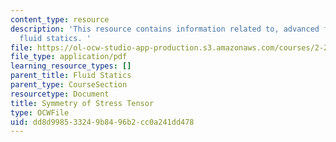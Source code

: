 ```yaml
---
content_type: resource
description: 'This resource contains information related to, advanced fluid mechanics,
  fluid statics. '
file: https://ol-ocw-studio-app-production.s3.amazonaws.com/courses/2-25-advanced-fluid-mechanics-fall-2013/dd8d998533249b8496b2cc0a241dd478_MIT2_25F13_sym_of_str_ten.pdf
file_type: application/pdf
learning_resource_types: []
parent_title: Fluid Statics
parent_type: CourseSection
resourcetype: Document
title: Symmetry of Stress Tensor
type: OCWFile
uid: dd8d9985-3324-9b84-96b2-cc0a241dd478
---
```

